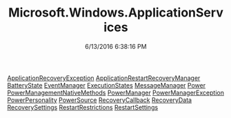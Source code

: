 ﻿---
title: Microsoft.Windows.ApplicationServices
date: 6/13/2016 6:38:16 PM
---

[ApplicationRecoveryException](T-Microsoft.Windows.ApplicationServices.ApplicationRecoveryException.html)
[ApplicationRestartRecoveryManager](T-Microsoft.Windows.ApplicationServices.ApplicationRestartRecoveryManager.html)
[BatteryState](T-Microsoft.Windows.ApplicationServices.BatteryState.html)
[EventManager](T-Microsoft.Windows.ApplicationServices.EventManager.html)
[ExecutionStates](T-Microsoft.Windows.ApplicationServices.ExecutionStates.html)
[MessageManager](T-Microsoft.Windows.ApplicationServices.MessageManager.html)
[Power](T-Microsoft.Windows.ApplicationServices.Power.html)
[PowerManagementNativeMethods](T-Microsoft.Windows.ApplicationServices.PowerManagementNativeMethods.html)
[PowerManager](T-Microsoft.Windows.ApplicationServices.PowerManager.html)
[PowerManagerException](T-Microsoft.Windows.ApplicationServices.PowerManagerException.html)
[PowerPersonality](T-Microsoft.Windows.ApplicationServices.PowerPersonality.html)
[PowerSource](T-Microsoft.Windows.ApplicationServices.PowerSource.html)
[RecoveryCallback](T-Microsoft.Windows.ApplicationServices.RecoveryCallback.html)
[RecoveryData](T-Microsoft.Windows.ApplicationServices.RecoveryData.html)
[RecoverySettings](T-Microsoft.Windows.ApplicationServices.RecoverySettings.html)
[RestartRestrictions](T-Microsoft.Windows.ApplicationServices.RestartRestrictions.html)
[RestartSettings](T-Microsoft.Windows.ApplicationServices.RestartSettings.html)

